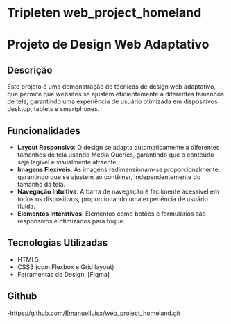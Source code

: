 # Tripleten web_project_homeland
# Projeto de Design Web Adaptativo  

## Descrição  

Este projeto é uma demonstração de técnicas de design web adaptativo, que permite que websites se ajustem eficientemente a diferentes tamanhos de tela, garantindo uma experiência de usuário otimizada em dispositivos desktop, tablets e smartphones.  

## Funcionalidades  

- **Layout Responsivo**: O design se adapta automaticamente a diferentes tamanhos de tela usando Media Queries, garantindo que o conteúdo seja legível e visualmente atraente.  
- **Imagens Flexíveis**: As imagens redimensionam-se proporcionalmente, garantindo que se ajustem ao contêiner, independentemente do tamanho da tela.  
- **Navegação Intuitiva**: A barra de navegação é facilmente acessível em todos os dispositivos, proporcionando uma experiência de usuário fluida.  
- **Elementos Interativos**: Elementos como botões e formulários são responsivos e otimizados para toque.  

## Tecnologias Utilizadas  

- HTML5  
- CSS3 (com Flexbox e Grid layout)   
- Ferramentas de Design: [Figma]

## Github

-https://github.com/Emanuelluisx/web_project_homeland.git
